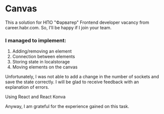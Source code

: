 # Canvas

This a solution for НПО "Фарватер" Frontend developer vacancy from career.habr.com. So, I'll be happy if I join your team.

### I managed to implement:

1. Adding/removing an element
2. Connection between elements
3. Storing state in localstorage
4. Moving elements on the canvas

Unfortunately, I was not able to add a change in the number of sockets and save the state correctly. I will be glad to receive feedback with an explanation of errors.

Using React and React Konva

Anyway, I am grateful for the experience gained on this task.